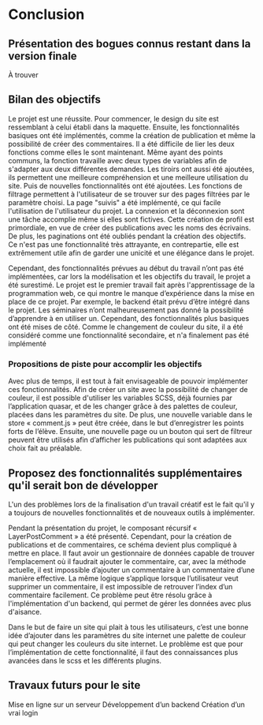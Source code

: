 

# Conclusion 

## Présentation des bogues connus restant dans la version finale  

À trouver

## Bilan des objectifs

Le projet est une réussite. Pour commencer, le design du site est ressemblant à celui établi dans la maquette. Ensuite, les fonctionnalités basiques ont été implémentés, comme la création de publication et même la possibilité de créer des commentaires. Il a été difficile de lier les deux fonctions comme elles le sont maintenant. Même ayant des points communs, la fonction travaille avec deux types de variables afin de s'adapter aux deux différentes demandes. Les tiroirs ont aussi été ajoutées, ils permettent une meilleure compréhension et une meilleure utilisation du site. Puis de nouvelles fonctionnalités ont été ajoutées. Les fonctions de filtrage permettent à l'utilisateur de se trouver sur des pages filtrées par le paramètre choisi. La page "suivis" a été implémenté, ce qui facile l'utilisation de l'utilisateur du projet. La connexion et la déconnexion sont une tâche accomplie même si elles sont fictives. Cette création de profil est primordiale, en vue de créer des publications avec les noms des écrivains. De plus, les paginations ont été oubliés pendant la création des objectifs. Ce n'est pas une fonctionnalité très attrayante, en contrepartie, elle est extrêmement utile afin de garder une unicité et une élégance dans le projet. 

Cependant, des fonctionnalités prévues au début du travail n’ont pas été implémentées, car lors la modélisation et les objectifs du travail, le projet a été surestimé. Le projet est le premier travail fait après l'apprentissage de la programmation web, ce qui montre le manque d’expérience dans la mise en place de ce projet. Par exemple, le backend était prévu d’être intégré dans le projet. Les séminaires n’ont malheureusement pas donné la possibilité d’apprendre à en utiliser un. Cependant, des fonctionnalités plus basiques ont été mises de côté. Comme le changement de couleur du site, il a été considéré comme une fonctionnalité secondaire, et n'a finalement pas été implémenté


### Propositions de piste pour accomplir les objectifs  

Avec plus de temps, il est tout à fait envisageable de pouvoir implémenter ces fonctionnalités. Afin de créer un site avec la possibilité de changer de couleur, il est possible d'utiliser les variables SCSS, déjà fournies par l’application quasar, et de les changer grâce à des palettes de couleur, placées dans les paramètres du site. De plus, une nouvelle variable dans le store « comment.js » peut être créée, dans le but d’enregistrer les points forts de l’élève. Ensuite, une nouvelle page ou un bouton qui sert de filtreur peuvent être utilisés afin d’afficher les publications qui sont adaptées aux choix fait au préalable.

## Proposez des fonctionnalités supplémentaires qu'il serait bon de développer 

L'un des problèmes lors de la finalisation d'un travail créatif est le fait qu'il y a toujours de nouvelles fonctionnalités et de nouveaux outils à implémenter. 

Pendant la présentation du projet, le composant récursif « LayerPostComment » a été présenté. Cependant, pour la création de publications et de commentaires, ce schéma devient plus compliqué à mettre en place. Il faut avoir un gestionnaire de données capable de trouver l’emplacement où il faudrait ajouter le commentaire, car, avec la méthode actuelle, il est impossible d’ajouter un commentaire à un commentaire d’une manière effective. La même logique s’applique lorsque l’utilisateur veut supprimer un commentaire, il est impossible de retrouver l’index d’un commentaire facilement. Ce problème peut être résolu grâce à l'implémentation d'un backend, qui permet de gérer les données avec plus d'aisance.

Dans le but de faire un site qui plait à tous les utilisateurs, c’est une bonne idée d’ajouter dans les paramètres du site internet une palette de couleur qui peut changer les couleurs du site internet. Le problème est que pour l’implémentation de cette fonctionnalité, il faut des connaissances plus avancées dans le scss et les différents plugins.

## Travaux futurs pour le site

Mise en ligne sur un serveur 
Développement d’un backend
Création d’un vrai login 


